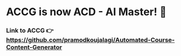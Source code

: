 # ACCG is now ACD - AI Master! 🌟

### Link to ACCG 👉 https://github.com/pramodkoujalagi/Automated-Course-Content-Generator
